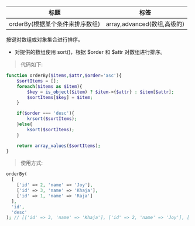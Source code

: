 | 标题                            | 标签                        |
| ------------------------------- | --------------------------- |
| orderBy(根据某个条件来排序数组) | array,advanced(数组,高级的) |

按键对数组或对象集合进行排序。

- 对提供的数组使用 sort()，根据 $order 和 $attr 对数组进行排序。

> 代码如下:

```php
function orderBy($items,$attr,$order='asc'){
    $sortItems = [];
    foreach($items as $item){
        $key = is_object($item) ? $item->{$attr} : $item[$attr];
        $sortItems[$key] = $item;
    }

    if($order === 'desc'){
        krsort($sortItems);
    }else{
        ksort($sortItems);
    }

    return array_values($sortItems);
}
```


> 使用方式:

```php
orderBy(
  [
    ['id' => 2, 'name' => 'Joy'],
    ['id' => 3, 'name' => 'Khaja'],
    ['id' => 1, 'name' => 'Raja']
  ],
  'id',
  'desc'
); // [['id' => 3, 'name' => 'Khaja'], ['id' => 2, 'name' => 'Joy'], ['id' => 1, 'name' => 'Raja']]
```
